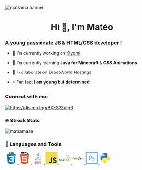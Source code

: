 <p><img src="https://imgur.com/EfLlp1Y" alt="matsama banner"/></p>
<h1 align="center">Hi 👋, I'm Matéo</h1>
<h3>A young passionate JS & HTML/CSS developer !</h3>

- 🔭 I’m currently working on [Kiyomi](https://nawashu.xyz)

- 🌱 I’m currently learning **Java for Minecraft** & **CSS Animations**

- 👯 I collaborate on [DracoWorld Hostings](http://discord.dracoworld.cloud)
  
- ⚡ Fun fact **I am young but determined**

<h3 align="left">Connect with me:</h3>
<p align="left">
<a href="https://discord.gg/https://discord.gg/BXES33xfg6" target="blank"><img align="center" src="https://raw.githubusercontent.com/rahuldkjain/github-profile-readme-generator/master/src/images/icons/Social/discord.svg" alt="https://discord.gg/BXES33xfg6" height="30" width="40" /></a>
</p>

### 🔥 Streak Stats

<p><img src="https://github-readme-stats.vercel.app/api?username=matsamaaa" alt="matsamaaa"/></p>

### 🚀 Languages and Tools
<p align="left"> <a href="https://www.w3schools.com/css/" target="_blank" rel="noreferrer"> <img src="https://raw.githubusercontent.com/devicons/devicon/master/icons/css3/css3-original-wordmark.svg" alt="css3" width="40" height="40"/> <a href="https://www.w3.org/html/" target="_blank" rel="noreferrer"> <img src="https://raw.githubusercontent.com/devicons/devicon/master/icons/html5/html5-original-wordmark.svg" alt="html5" width="40" height="40"/> </a> <a href="https://www.w3schools.com/java/" target="_blank" rel="noreferrer"> <img src="https://raw.githubusercontent.com/devicons/devicon/master/icons/java/java-original-wordmark.svg" alt="java" width="40" height="40"/> <a href="https://developer.mozilla.org/en-US/docs/Web/JavaScript" target="_blank" rel="noreferrer"> <img src="https://raw.githubusercontent.com/devicons/devicon/master/icons/javascript/javascript-original.svg" alt="javascript" width="40" height="40"/> </a> <a href="https://www.mysql.com/" target="_blank" rel="noreferrer"> <img src="https://raw.githubusercontent.com/devicons/devicon/master/icons/mysql/mysql-original-wordmark.svg" alt="mysql" width="40" height="40"/> </a> <a href="https://nodejs.org" target="_blank" rel="noreferrer"> <img src="https://raw.githubusercontent.com/devicons/devicon/master/icons/nodejs/nodejs-original-wordmark.svg" alt="nodejs" width="40" height="40"/> </a> <a href="https://www.photoshop.com/en" target="_blank" rel="noreferrer"> <img src="https://raw.githubusercontent.com/devicons/devicon/master/icons/photoshop/photoshop-line.svg" alt="photoshop" width="40" height="40"/> </a> <a href="https://www.python.org" target="_blank" rel="noreferrer"> <img src="https://raw.githubusercontent.com/devicons/devicon/master/icons/python/python-original.svg" alt="python" width="40" height="40"/> </a> </p>

